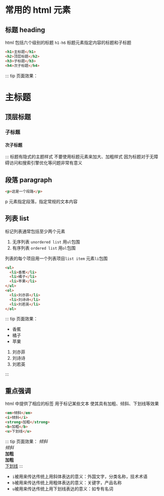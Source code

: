 # 常用的 html 元素

## 标题 heading

html 包括六个级别的标题 `h1-h6`
标题元素指定内容的标题和子标题

```html
<h1>主标题</h1>
<h2>顶层标题</h2>
<h3>子标题</h3>
<h4>次子标题</h4>
```

::: tip 页面效果：

<h1>主标题</h1>
<h2>顶层标题</h2>
<h3>子标题</h3>
<h4>次子标题</h4>
:::
标题有隐式的主题样式
不要使用标题元素来加大、加粗样式
因为标题对于无障碍访问和搜索引擎优化等问题非常有意义

## 段落 paragraph

```html
<p>这是一个段路</p>
```

p 元素指定段落，指定常规的文本内容

## 列表 list

标记列表通常包括至少两个元素

1. 无序列表 `unordered list`
   用`ul`包围
2. 有序列表 `ordered list`
   用`ol`包围

列表的每个项目用一个列表项目`list item`
元素`li`包围

```html
<ul>
  <li>香蕉</li>
  <li>橘子</li>
  <li>苹果</li>
</ul>
<ol>
  <li>刘亦菲</li>
  <li>刘诗诗</li>
  <li>刘若英</li>
</ol>
```

::: tip 页面效果：

<ul>
  <li>香蕉</li>
  <li>橘子</li>
  <li>苹果</li>
</ul>
<ol>
  <li>刘亦菲</li>
  <li>刘诗诗</li>
  <li>刘若英</li>
</ol>
:::

## 重点强调

html 中提供了相应的标签 用于标记某些文本
使其具有加粗、倾斜、下划线等效果

```html
<em>倾斜</em>
<i>倾斜</i>
<strong>加粗</strong>
<b>加粗</b>
<u>下划线</u>
```

::: tip 页面效果：
<em>倾斜</em>
<br/>
<i>倾斜</i>
<br/>
<strong>加粗</strong>
<br/>
<b>加粗</b>
<br/>
<u>下划线</u>
:::

- `i`被用来传达传统上用斜体表达的意义：外国文字，分类名称，技术术语
- `b`被用来传达传统上用粗体表达的意义：关键字，产品名称
- `u`被用来传达传统上用下划线表达的意义：如专有名词
